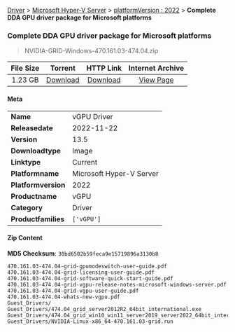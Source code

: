 
[Driver](/README.md)  >  [Microsoft Hyper-V Server](/index/Driver/Microsoft_Hyper-V_Server.md)  >  [platformVersion : 2022](/index/Driver/Microsoft_Hyper-V_Server/2022.md)  >  **Complete DDA GPU driver package for Microsoft platforms**


###    Complete DDA GPU driver package for Microsoft platforms

> NVIDIA-GRID-Windows-470.161.03-474.04.zip   


| **File Size** | **Torrent**  | **HTTP Link** | **Internet Archive** |
|:-------------:|:------------:|:-------------:|:--------------------:|
| 1.23 GB |  [Download](https://archive.org/download/nvgpu_NVIDIA-GRID-Windows-470.161.03-474.04.zip_jo6ch60y/nvgpu_NVIDIA-GRID-Windows-470.161.03-474.04.zip_jo6ch60y_archive.torrent)       | [Download](https://archive.org/compress/nvgpu_NVIDIA-GRID-Windows-470.161.03-474.04.zip_jo6ch60y) | [View Page](https://archive.org/details/nvgpu_NVIDIA-GRID-Windows-470.161.03-474.04.zip_jo6ch60y)       |

#### Meta

<table>
<tr><td><strong>Name</strong></td><td>vGPU Driver</td></tr>
<tr><td><strong>Releasedate</strong></td><td>2022-11-22</td></tr>
<tr><td><strong>Version</strong></td><td>13.5</td></tr>
<tr><td><strong>Downloadtype</strong></td><td>Image</td></tr>
<tr><td><strong>Linktype</strong></td><td>Current</td></tr>
<tr><td><strong>Platformname</strong></td><td>Microsoft Hyper-V Server</td></tr>
<tr><td><strong>Platformversion</strong></td><td>2022</td></tr>
<tr><td><strong>Productname</strong></td><td>vGPU</td></tr>
<tr><td><strong>Category</strong></td><td>Driver</td></tr>
<tr><td><strong>Productfamilies</strong></td><td><code>['vGPU']</code></td></tr>
</table>

#### Zip Content

**MD5 Checksum**: `30bd6502b59feca9e15719896a3130b8`

```text
470.161.03-474.04-grid-gpumodeswitch-user-guide.pdf
470.161.03-474.04-grid-licensing-user-guide.pdf
470.161.03-474.04-grid-software-quick-start-guide.pdf
470.161.03-474.04-grid-vgpu-release-notes-microsoft-windows-server.pdf
470.161.03-474.04-grid-vgpu-user-guide.pdf
470.161.03-474.04-whats-new-vgpu.pdf
Guest_Drivers/
Guest_Drivers/474.04_grid_server2012R2_64bit_international.exe
Guest_Drivers/474.04_grid_win10_win11_server2019_server2022_64bit_international.exe
Guest_Drivers/NVIDIA-Linux-x86_64-470.161.03-grid.run
```